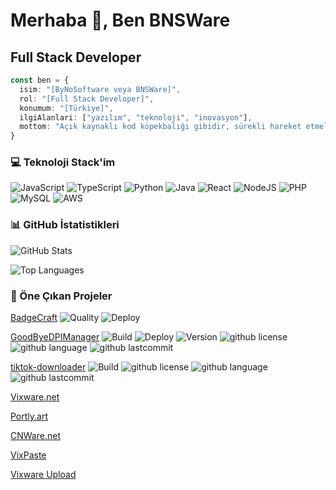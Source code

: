 # Merhaba 👋, Ben BNSWare
## Full Stack Developer

```typescript
const ben = {
  isim: "[ByNoSoftware veya BNSWare]",
  rol: "[Full Stack Developer]",
  konumum: "[Türkiye]",
  ilgiAlanlari: ["yazılım", "teknoloji", "inovasyon"],
  mottom: "Açık kaynaklı kod köpekbalığı gibidir, sürekli hareket etmelidir yoksa ölür."
}
```

### 💻 Teknoloji Stack'im
![JavaScript](https://img.shields.io/badge/javascript-%23323330.svg?style=for-the-badge&logo=javascript&logoColor=%23F7DF1E) ![TypeScript](https://img.shields.io/badge/typescript-%23007ACC.svg?style=for-the-badge&logo=typescript&logoColor=white) ![Python](https://img.shields.io/badge/python-3670A0?style=for-the-badge&logo=python&logoColor=ffdd54) ![Java](https://img.shields.io/badge/java-%23ED8B00.svg?style=for-the-badge&logo=java&logoColor=white) ![React](https://img.shields.io/badge/react-%2320232a.svg?style=for-the-badge&logo=react&logoColor=%2361DAFB) ![NodeJS](https://img.shields.io/badge/node.js-6DA55F?style=for-the-badge&logo=node.js&logoColor=white) ![PHP](https://img.shields.io/badge/php-%23777BB4.svg?style=for-the-badge&logo=php&logoColor=white) ![MySQL](https://img.shields.io/badge/mysql-%2300f.svg?style=for-the-badge&logo=mysql&logoColor=white) ![AWS](https://img.shields.io/badge/AWS-%23FF9900.svg?style=for-the-badge&logo=amazon-aws&logoColor=white)

### 📊 GitHub İstatistikleri

![GitHub Stats](https://github-readme-stats.vercel.app/api?username=bynosoftware&theme=dracula&hide_border=false&include_all_commits=true&count_private=true)

![Top Languages](https://github-readme-stats.vercel.app/api/top-langs/?username=bynosoftware&theme=dracula&hide_border=false&include_all_commits=true&count_private=true&layout=compact)

### 🚀 Öne Çıkan Projeler
[BadgeCraft](https://rozet.vixware.net) ![Quality](https://rozet.vixware.net/badge/A%2B%2B/brightgreen?style=single) ![Deploy](https://rozet.vixware.net/Deploy/Live/brightgreen)

[GoodByeDPIManager](https://github.com/ByNoSoftware/GoodByeDPIManager) ![Build](https://rozet.vixware.net/Build/Passing/brightgreen) ![Deploy](https://rozet.vixware.net/Deploy/Live/brightgreen) ![Version](https://rozet.vixware.net/Version/v2.0/blue) ![github license](https://rozet.vixware.net/github/ByNoSoftware/GoodByeDPIManager/license) ![github language](https://rozet.vixware.net/github/ByNoSoftware/GoodByeDPIManager/language) ![github lastcommit](https://rozet.vixware.net/github/ByNoSoftware/GoodByeDPIManager/lastcommit)

[tiktok-downloader](https://github.com/ByNoSoftware/tiktok-downloader) ![Build](https://rozet.vixware.net/Build/Passing/brightgreen) ![github license](https://rozet.vixware.net/github/ByNoSoftware/tiktok-downloader/license) ![github language](https://rozet.vixware.net/github/ByNoSoftware/tiktok-downloader/language) ![github lastcommit](https://rozet.vixware.net/github/ByNoSoftware/tiktok-downloader/lastcommit)

[Vixware.net](https://vixware.net)

[Portly.art](https://portly.art)

[CNWare.net](https://cnware.net)

[VixPaste](https://paste.vixware.net)

[Vixware Upload](https://upload.vixware.net)
